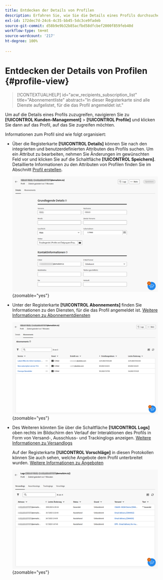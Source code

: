 ```yaml
---
title: Entdecken der Details von Profilen
description: Erfahren Sie, wie Sie die Details eines Profils durchsuchen.
exl-id: 172dec7d-24c6-4c35-bb45-5dc3ce9fadeb
source-git-commit: d58b9e9b32b85acfbd58dfcbef2000f859feb40d
workflow-type: tm+mt
source-wordcount: '217'
ht-degree: 100%

---
```


# Entdecken der Details von Profilen {#profile-view}

>[!CONTEXTUALHELP]
>id="acw_recipients_subscription_list"
>title="Abonnementliste"
>abstract="In dieser Registerkarte sind alle Dienste aufgelistet, für die das Profil angemeldet ist."

Um auf die Details eines Profils zuzugreifen, navigieren Sie zu **[!UICONTROL Kunden-Management]** > **[!UICONTROL Profile]** und klicken Sie dann auf das Profil, auf das Sie zugreifen möchten.

Informationen zum Profil sind wie folgt organisiert:

* Über die Registerkarte **[!UICONTROL Details]** können Sie nach den integrierten und benutzerdefinierten Attributen des Profils suchen. Um ein Attribut zu bearbeiten, nehmen Sie Änderungen im gewünschten Feld vor und klicken Sie auf die Schaltfläche **[!UICONTROL Speichern]**. Detaillierte Informationen zu den Attributen von Profilen finden Sie im Abschnitt [Profil erstellen](create-profile.md).

  ![Screenshot mit der Registerkarte mit den Profildetails, einschließlich integrierten und benutzerdefinierten Attributen.](assets/profile-details.png){zoomable="yes"}

* Unter der Registerkarte **[!UICONTROL Abonnements]** finden Sie Informationen zu den Diensten, für die das Profil angemeldet ist. [Weitere Informationen zu Abonnementdiensten](manage-services.md)

  ![Screenshot mit der Registerkarte „Abonnements“, auf der die Dienste aufgeführt sind, für die das Profil angemeldet ist.](assets/profile-subscriptions.png){zoomable="yes"}

* Des Weiteren könnten Sie über die Schaltfläche **[!UICONTROL Logs]** oben rechts im Bildschirm den Verlauf der Interaktionen des Profils in Form von Versand-, Ausschluss- und Trackinglogs anzeigen. [Weitere Informationen zu Versandlogs](../monitor/delivery-logs.md)

  Auf der Registerkarte **[!UICONTROL Vorschläge]** in diesen Protokollen können Sie auch sehen, welche Angebote dem Profil unterbreitet wurden. [Weitere Informationen zu Angeboten](../msg/offers.md)

  ![Screenshot mit der Registerkarte „Logs“, einschließlich Versand-, Ausschluss- und Trackinglogs, sowie der Registerkarte „Vorschläge“ zur Überprüfung von Angeboten.](assets/profile-logs.png){zoomable="yes"}